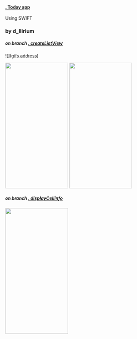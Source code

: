
####  [. Today app](https://developer.apple.com/tutorials/app-dev-training/getting-started-with-today)

Using SWIFT
### by d_llirium

##### on branch [. createListView](https://developer.apple.com/tutorials/app-dev-training/creating-a-list-view)

![]([gifs address](https://github.com/d-llirium/today_iOS-tutorial/blob/main/gifs/createListView.gif?raw=true))

<img src="https://github.com/d-llirium/today_iOS-tutorial/blob/main/images/createListView01.png?raw=true" width="200" height="400">
<img src="https://github.com/d-llirium/today_iOS-tutorial/blob/main/images/createListView02.png?raw=true" width="200" height="400">


##### on branch [. displayCellinfo](https://developer.apple.com/tutorials/app-dev-training/displaying-cell-info)

<img src="https://github.com/d-llirium/today_iOS-tutorial/blob/main/images/displayCellinfo.png?raw=true" width="200" height="400">
